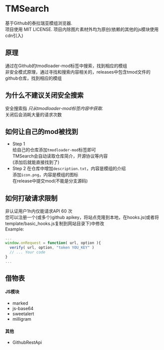 # TMSearch
基于Github的泰拉瑞亚模组浏览器.  
项目使用 MIT LICENSE. 项目内除图片素材外均为原创(依赖的其他的js模块使用cdn引入)

## 原理
通过在Github的tmodloader-mod标签中搜索，找到相应的模组  
非安全模式原理，通过寻找和搜索内容相关的，releases中包含tmod文件的github仓库，找到相应的模组

## 为什么不建议关闭安全搜索
安全搜索指 *只从tmodloader-mod标签内容中获取*.  
关闭后会消耗大量的请求次数

## 如何让自己的mod被找到
* Step 1  
给自己的仓库添加`tmodloader-mod`标签即可  
TMSearch会自动读取仓库简介，开源协议等内容  
(添加后就能直接找到了)
* Step 2
在仓库中增加`description.txt`，内容是模组的介绍  
添加`icon.png`，内容是模组的图标  
在release中提交mod(不能是分支源码)

## 如何打破请求限制
非认证用户1h内仅能请求API 60 次  
您可以注册一个(或多个)github apikey，将站点克隆到本地，在hooks.js(或者将template/basic\_hooks.js复制到网站目录下)中修改  
Example:
```js
...
window.onRequest = function( url, option ){
  verify( url, option, "token YOU_KEY" )
  // ... Your code
}
...
```

## 借物表
#### JS模块
* marked
* js-base64
* sweetalert
* milligram
#### 其他
* GithubRestApi